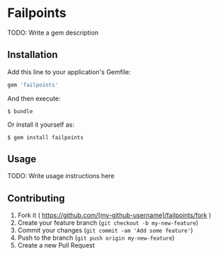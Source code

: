 # Failpoints

TODO: Write a gem description

## Installation

Add this line to your application's Gemfile:

```ruby
gem 'failpoints'
```

And then execute:

    $ bundle

Or install it yourself as:

    $ gem install failpoints

## Usage

TODO: Write usage instructions here

## Contributing

1. Fork it ( https://github.com/[my-github-username]/failpoints/fork )
2. Create your feature branch (`git checkout -b my-new-feature`)
3. Commit your changes (`git commit -am 'Add some feature'`)
4. Push to the branch (`git push origin my-new-feature`)
5. Create a new Pull Request
